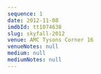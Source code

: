 ```yaml
---
sequence: 1
date: 2012-11-08
imdbId: tt1074638
slug: skyfall-2012
venue: AMC Tysons Corner 16
venueNotes: null
medium: null
mediumNotes: null
---
```


